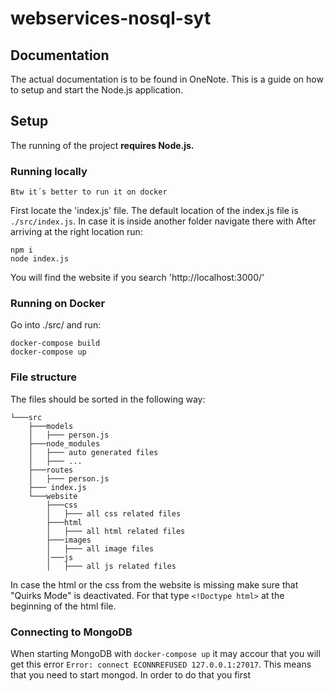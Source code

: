 # **webservices-nosql-syt**

## **Documentation**

The actual documentation is to be found in OneNote. This is a guide on how to setup and start the Node.js application.

## **Setup**

The running of the project **requires Node.js.**

### **Running locally**

`Btw it´s better to run it on docker`

First locate the 'index.js' file. The default location of the index.js file is `./src/index.js`. In case it is inside another folder navigate there with
After arriving at the right location run:

```
npm i
node index.js
```

You will find the website if you search 'http://localhost:3000/'

### **Running on Docker**

Go into ./src/ and run:

```
docker-compose build
docker-compose up
```

### **File structure**

The files should be sorted in the following way:

```
└───src
    ├───models
    │   ├─── person.js
    ├───node_modules
    │   ├─── auto generated files
    │   ├─── ...
    ├───routes
    │   ├─── person.js
    ├─── index.js
    └───website
        ├───css
        │   ├─── all css related files
        ├───html
        │   ├─── all html related files
        ├───images
        │   ├─── all image files
        │───js
        │   ├─── all js related files
```


In case the html or the css from the website is missing make sure that "Quirks Mode" is deactivated. For that type `<!Doctype html>` at the beginning of the html file.

### **Connecting to MongoDB**

When starting MongoDB with `docker-compose up` it may accour that you will get this error `Error: connect ECONNREFUSED 127.0.0.1:27017`. This means that you need to start mongod. In order to do that you first
